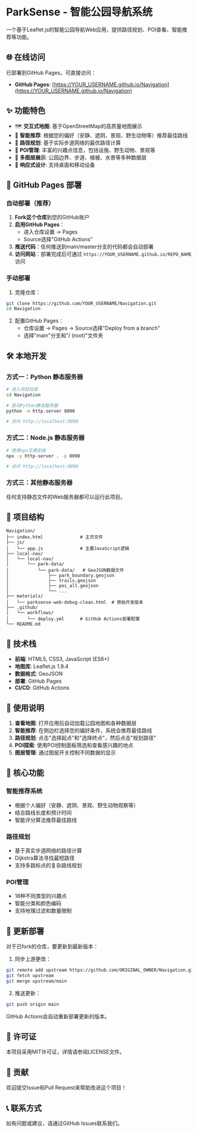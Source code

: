 # ParkSense - 智能公园导航系统

一个基于Leaflet.js的智能公园导航Web应用，提供路径规划、POI查看、智能推荐等功能。

## 🌐 在线访问

已部署到GitHub Pages，可直接访问：
- **GitHub Pages**: [https://YOUR_USERNAME.github.io/Navigation](https://YOUR_USERNAME.github.io/Navigation)

## ✨ 功能特色

- 🗺️ **交互式地图**: 基于OpenStreetMap的高质量地图展示
- 🎯 **智能推荐**: 根据您的偏好（安静、遮阴、景观、野生动物等）推荐最佳路线
- 🧭 **路径规划**: 基于实际步道网络的最优路径计算
- 📍 **POI管理**: 丰富的兴趣点信息，包括设施、野生动物、景观等
- 🌿 **多图层展示**: 公园边界、步道、植被、水景等多种数据层
- 📱 **响应式设计**: 支持桌面和移动设备

## 🚀 GitHub Pages 部署

### 自动部署（推荐）

1. **Fork这个仓库**到您的GitHub账户
2. **启用GitHub Pages**：
   - 进入仓库设置 → Pages
   - Source选择"GitHub Actions"
3. **推送代码**：任何推送到main/master分支的代码都会自动部署
4. **访问网站**：部署完成后可通过 `https://YOUR_USERNAME.github.io/REPO_NAME` 访问

### 手动部署

1. 克隆仓库：
```bash
git clone https://github.com/YOUR_USERNAME/Navigation.git
cd Navigation
```

2. 配置GitHub Pages：
   - 仓库设置 → Pages → Source选择"Deploy from a branch"
   - 选择"main"分支和"/ (root)"文件夹

## 🛠️ 本地开发

### 方式一：Python 静态服务器
```bash
# 进入项目目录
cd Navigation

# 启动Python静态服务器
python -m http.server 8090

# 访问 http://localhost:8090
```

### 方式二：Node.js 静态服务器
```bash
# 使用npx无需安装
npx -y http-server . -p 8090

# 访问 http://localhost:8090
```

### 方式三：其他静态服务器
任何支持静态文件的Web服务器都可以运行此项目。

## 📁 项目结构

```
Navigation/
├── index.html              # 主页文件
├── js/
│   └── app.js              # 主要JavaScript逻辑
├── local-nav/
│   └── local-nav/
│       └── park-data/
│           └── park-data/   # GeoJSON数据文件
│               ├── park_boundary.geojson
│               ├── trails.geojson
│               ├── poi_all.geojson
│               └── ...
├── materials/
│   └── parksense-web-debug-clean.html  # 原始开发版本
├── .github/
│   └── workflows/
│       └── deploy.yml      # GitHub Actions部署配置
└── README.md
```

## 🔧 技术栈

- **前端**: HTML5, CSS3, JavaScript (ES6+)
- **地图库**: Leaflet.js 1.9.4
- **数据格式**: GeoJSON
- **部署**: GitHub Pages
- **CI/CD**: GitHub Actions

## 📖 使用说明

1. **查看地图**: 打开应用后自动加载公园地图和各种数据层
2. **智能推荐**: 在侧边栏选择您的偏好条件，系统会推荐最佳路线
3. **路径规划**: 点击"选择起点"和"选择终点"，然后点击"规划路径"
4. **POI探索**: 使用POI控制面板筛选和查看感兴趣的地点
5. **图层管理**: 通过图层开关控制不同数据的显示

## 🌟 核心功能

### 智能推荐系统
- 根据个人偏好（安静、遮阴、景观、野生动物观察等）
- 结合路线长度和预计时间
- 智能评分算法推荐最佳路线

### 路径规划
- 基于真实步道网络的路径计算
- Dijkstra算法寻找最短路径
- 支持多路标点的复杂路线规划

### POI管理
- 18种不同类型的兴趣点
- 智能分类和颜色编码
- 支持地理过滤和数量限制

## 🔄 更新部署

对于已fork的仓库，要更新到最新版本：

1. 同步上游更改：
```bash
git remote add upstream https://github.com/ORIGINAL_OWNER/Navigation.git
git fetch upstream
git merge upstream/main
```

2. 推送更新：
```bash
git push origin main
```

GitHub Actions会自动重新部署更新的版本。

## 📝 许可证

本项目采用MIT许可证，详情请参阅LICENSE文件。

## 🤝 贡献

欢迎提交Issue和Pull Request来帮助改进这个项目！

## 📞 联系方式

如有问题或建议，请通过GitHub Issues联系我们。